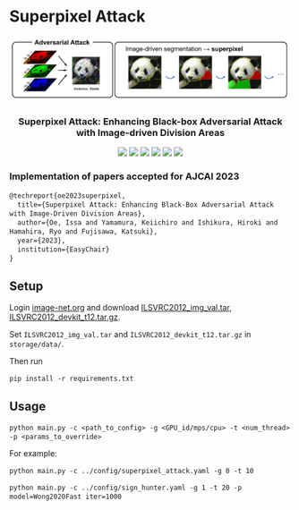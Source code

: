 # Superpixel Attack

<div align="center"><img src="https://github.com/oe1307/SuperpixelAttack/blob/README/superpixel_attack.png?raw=true"></div>
<div align="center"><h3>Superpixel Attack: Enhancing Black-box Adversarial Attack with Image-driven Division Areas</h3></div>

<div align="center">
    <img src="https://img.shields.io/github/license/oe1307/SuperpixelAttack?logo=open-source-initiative&logoColor=green">
    <img src="https://img.shields.io/badge/python-3.9,3.10-blue.svg">
    <img src="https://img.shields.io/github/last-commit/oe1307/SuperpixelAttack?logo=git&logoColor=white">
    <img src="https://img.shields.io/github/issues/oe1307/SuperpixelAttack?logo=github&logoColor=white">
    <img src="https://img.shields.io/github/issues-pr/oe1307/SuperpixelAttack?logo=github&logoColor=white">
    <img src="https://img.shields.io/github/languages/code-size/oe1307/SuperpixelAttack?logo=github&logoColor=white">
</div>

### Implementation of papers accepted for AJCAI 2023

```
@techreport{oe2023superpixel,
  title={Superpixel Attack: Enhancing Black-Box Adversarial Attack with Image-Driven Division Areas},
  author={Oe, Issa and Yamamura, Keiichiro and Ishikura, Hiroki and Hamahira, Ryo and Fujisawa, Katsuki},
  year={2023},
  institution={EasyChair}
}
```

## Setup

Login [image-net.org](https://image-net.org/login.php) and download
[ILSVRC2012_img_val.tar](https://image-net.org/data/ILSVRC/2012/ILSVRC2012_img_val.tar),
[ILSVRC2012_devkit_t12.tar.gz](https://image-net.org/data/ILSVRC/2012/ILSVRC2012_devkit_t12.tar.gz).

Set `ILSVRC2012_img_val.tar` and `ILSVRC2012_devkit_t12.tar.gz` in
`storage/data/`.

Then run

```
pip install -r requirements.txt
```

## Usage

```
python main.py -c <path_to_config> -g <GPU_id/mps/cpu> -t <num_thread> -p <params_to_override>
```

For example:

```
python main.py -c ../config/superpixel_attack.yaml -g 0 -t 10
```

```
python main.py -c ../config/sign_hunter.yaml -g 1 -t 20 -p model=Wong2020Fast iter=1000
```
